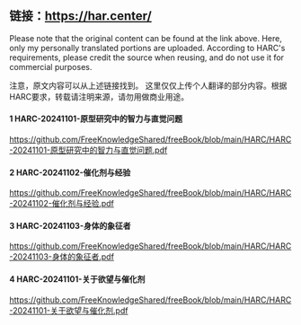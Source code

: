## 链接：https://har.center/

Please note that the original content can be found at the link above. Here, only my personally translated portions are uploaded. According to HARC's requirements, please credit the source when reusing, and do not use it for commercial purposes.

注意，原文内容可以从上述链接找到。
这里仅仅上传个人翻译的部分内容。根据HARC要求，转载请注明来源，请勿用做商业用途。

#### 1 HARC-20241101-原型研究中的智力与直觉问题
https://github.com/FreeKnowledgeShared/freeBook/blob/main/HARC/HARC-20241101-原型研究中的智力与直觉问题.pdf

#### 2 HARC-20241102-催化剂与经验
https://github.com/FreeKnowledgeShared/freeBook/blob/main/HARC/HARC-20241102-催化剂与经验.pdf

#### 3 HARC-20241103-身体的象征者
https://github.com/FreeKnowledgeShared/freeBook/blob/main/HARC/HARC-20241103-身体的象征者.pdf

#### 4 HARC-20241101-关于欲望与催化剂
https://github.com/FreeKnowledgeShared/freeBook/blob/main/HARC/HARC-20241101-关于欲望与催化剂.pdf


